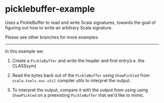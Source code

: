 picklebuffer-example
====================

Uses a PickleBuffer to read and write Scala signatures, towards the goal of figuring out how to write an arbitrary Scala signature.

Please see other branches for more examples.

----------------------------------------------------

In this example we:

1) Create a `PickleBuffer` and write the header and first entry(i.e. the CLASSsym)

2) Read the bytes back out of the `PickleBuffer` using `ShowPickled` from `scala.tools.nsc.util` compiler utils to interpret the output.

3) To interpret the output, compare it with the output from using using `ShowPickled` on a preexisting `PickleBuffer` that we'd like to mimic.
